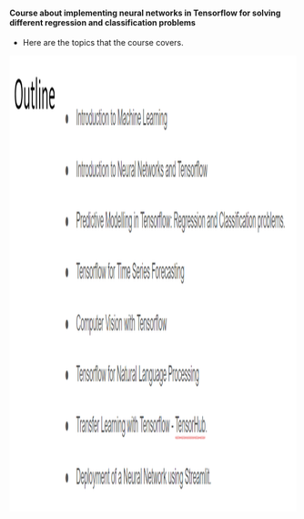 #### Course about implementing neural networks in Tensorflow for solving different regression and classification problems 

- Here are the topics that the course covers. 

<img src = "img/outline.jpg" alt="" width="600" height="800">